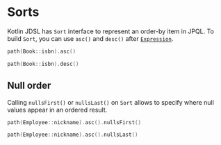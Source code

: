# Sorts

Kotlin JDSL has `Sort` interface to represent an order-by item in JPQL.
To build `Sort`, you can use `asc()` and `desc()` after [`Expression`](expressions.md).

```kotlin
path(Book::isbn).asc()

path(Book::isbn).desc()
```

## Null order

Calling `nullsFirst()` or `nullsLast()` on `Sort` allows to specify where null values appear in an ordered result.

```kotlin
path(Employee::nickname).asc().nullsFirst()

path(Employee::nickname).asc().nullsLast()
```
